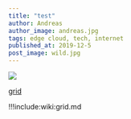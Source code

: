 ```yaml
---
title: "test"
author: Andreas
author_image: andreas.jpg
tags: edge cloud, tech, internet
published_at: 2019-12-5
post_image: wild.jpg
---
```


![](3ways_buy_capacity.png)

[grid](wiki:grid.md)

!!!include:wiki:grid.md